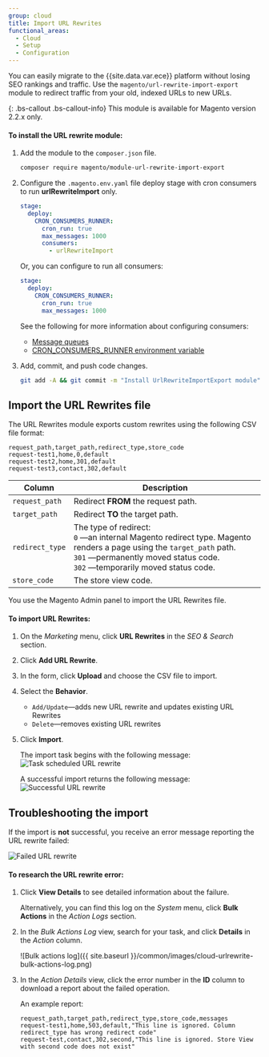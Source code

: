 ```yaml
---
group: cloud
title: Import URL Rewrites
functional_areas:
  - Cloud
  - Setup
  - Configuration
---
```


You can easily migrate to the {{site.data.var.ece}} platform without losing SEO rankings and traffic.  Use the `magento/url-rewrite-import-export` module to redirect traffic from your old, indexed URLs to new URLs.

{: .bs-callout .bs-callout-info}
This module is available for Magento version 2.2.x only.

#### To install the URL rewrite module:

1.  Add the module to the `composer.json` file.

    ```bash
    composer require magento/module-url-rewrite-import-export
    ```

1.  Configure the `.magento.env.yaml` file deploy stage with cron consumers to run **urlRewriteImport** only.

    ```yaml
    stage: 
      deploy:
        CRON_CONSUMERS_RUNNER:
          cron_run: true
          max_messages: 1000
          consumers:
            - urlRewriteImport
    ```

    Or, you can configure to run all consumers:

    ```yaml
    stage: 
      deploy:
        CRON_CONSUMERS_RUNNER:
          cron_run: true
          max_messages: 1000
    ```    

    See the following for more information about configuring consumers:

    -  [Message queues]({{page.baseurl}}/cloud/trouble/message-queues.html)
    -  [CRON_CONSUMERS_RUNNER environment variable]({{page.baseurl}}/cloud/env/variables-deploy.html#cron_consumers_runner)

1.  Add, commit, and push code changes.

    ```bash
    git add -A && git commit -m "Install UrlRewriteImportExport module" && git push origin <branch name>
    ```

## Import the URL Rewrites file

The URL Rewrites module exports custom rewrites using the following CSV file format:

```csv
request_path,target_path,redirect_type,store_code
request-test1,home,0,default
request-test2,home,301,default
request-test3,contact,302,default
```

Column | Description
--- | ---
`request_path` | Redirect **FROM** the request path.
`target_path` | Redirect **TO** the target path.
`redirect_type` | The type of redirect: <br>`0` —an internal Magento redirect type. Magento renders a page using the `target_path` path. <br>`301` —permanently moved status code.<br>`302` —temporarily moved status code.
`store_code` | The store view code.

You use the Magento Admin panel to import the URL Rewrites file.

#### To import URL Rewrites:

1.  On the _Marketing_ menu, click **URL Rewrites** in the _SEO & Search_ section.

1.  Click **Add URL Rewrite**.

1.  In the form, click **Upload** and choose the CSV file to import.

1.  Select the **Behavior**.

    -  `Add/Update`—adds new URL rewrite and updates existing URL Rewrites
    -  `Delete`—removes existing URL rewrites

1.  Click **Import**.

    The import task begins with the following message:
	![Task scheduled URL rewrite]({{site.baseurl}}/common/images/cloud-urlrewrite-task.png)

    A successful import returns the following message:
	![Successful URL rewrite]({{site.baseurl}}/common/images/cloud-urlrewrite-success.png)

## Troubleshooting the import

If the import is **not** successful, you receive an error message reporting the URL rewrite failed:

![Failed URL rewrite]({{site.baseurl}}/common/images/cloud-urlrewrite-failed.png)

#### To research the URL rewrite error:

1.  Click **View Details** to see detailed information about the failure.

    Alternatively, you can find this log on the _System_ menu, click **Bulk Actions** in the _Action Logs_ section.

1.  In the _Bulk Actions Log_ view, search for your task, and click **Details** in the _Action_ column.

    ![Bulk actions log]({{ site.baseurl }}/common/images/cloud-urlrewrite-bulk-actions-log.png)

1.  In the _Action Details_ view, click the error number in the **ID** column to download a report about the failed operation.

    An example report:

    ```csv
    request_path,target_path,redirect_type,store_code,messages
    request-test1,home,503,default,"This line is ignored. Column redirect_type has wrong redirect code"
    request-test,contact,302,second,"This line is ignored. Store View with second code does not exist"
    ```